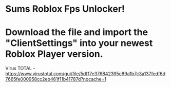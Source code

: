 # Sums Roblox Fps Unlocker!
# Download the file and import the "ClientSettings" into your newest Roblox Player version.
Virus TOTAL - https://www.virustotal.com/gui/file/5df17e376842395c89a1b7c3a137fedf6d7665fe000958cc2eb461f11b41787d?nocache=1
